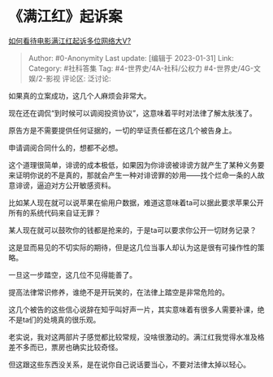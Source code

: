 # 《满江红》起诉案
[如何看待电影满江红起诉多位网络大V?](https://www.zhihu.com/question/581004433/answer/2869150868)

> Author: #0-Anonymity
> Last update: [编辑于 2023-01-31]
> Link:
> Category: #社科答集
> Tag: #4-世界史/4A-社科/公权力 #4-世界史/4G-文娱/2-影视
> 评论区:
> 泛讨论:

如果真的立案成功，这几个人麻烦会非常大。

现在还在调侃“到时候可以调阅投资协议”，这意味着平时对法律了解太肤浅了。

原告方是不需要提供任何证据的，一切的举证责任都在这几个被告身上。

申请调阅合同什么的，想都不必想。

这个道理很简单，诽谤的成本极低，如果因为你诽谤被诽谤方就产生了某种义务要来证明你说的不是真的，那就会产生一种对诽谤罪的妙用——找个烂命一条的人故意诽谤，逼迫对方公开敏感资料。

比如某人现在就可以说苹果在偷用户数据，难道这意味着ta可以据此要求苹果公开所有的系统代码来自证无罪？

某人现在就可以鼓吹你的钱都是抢来的，于是ta可以要求你公开一切财务记录？

这是显而易见的不切实际的期待，但是这几位当事人却认为这是很有可操作性的策略。

一旦这一步踏空，这几位不见得能善了。

提高法律常识修养，谁绝不是开玩笑的，在法律上踏空是非常危险的。

这几个被告的这些信心说辞在知乎叫好声一片，其实意味着有很多人需要补课，绝不是ta们的处境真的很乐观。

﻿老实说，我对这两部片子感觉都比较常规，没啥很激动的。满江红我觉得水准及格差不多而已，票房也确实比较奇怪。

但这跟这些东西没关系，是在说你自己说话要当心，不要对法律太掉以轻心。
